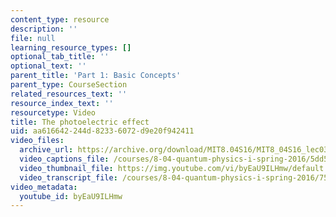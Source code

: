 ```yaml
---
content_type: resource
description: ''
file: null
learning_resource_types: []
optional_tab_title: ''
optional_text: ''
parent_title: 'Part 1: Basic Concepts'
parent_type: CourseSection
related_resources_text: ''
resource_index_text: ''
resourcetype: Video
title: The photoelectric effect
uid: aa616642-244d-8233-6072-d9e20f942411
video_files:
  archive_url: https://archive.org/download/MIT8.04S16/MIT8_04S16_lec03_s1_300k.mp4
  video_captions_file: /courses/8-04-quantum-physics-i-spring-2016/5dd5d92186605b359f30ba3275940895_byEaU9ILHmw.vtt
  video_thumbnail_file: https://img.youtube.com/vi/byEaU9ILHmw/default.jpg
  video_transcript_file: /courses/8-04-quantum-physics-i-spring-2016/7551416781e1d435329efd455df17b0e_byEaU9ILHmw.pdf
video_metadata:
  youtube_id: byEaU9ILHmw
---
```


